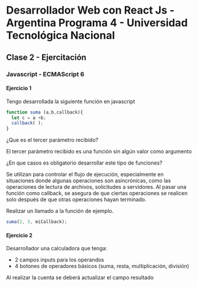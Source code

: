 # Desarrollador Web con React Js - Argentina Programa 4 - Universidad Tecnológica Nacional

## Clase 2 - Ejercitación

### Javascript - ECMAScript 6

#### Ejercicio 1

Tengo desarrollada la siguiente función en javascript

```javascript
function suma (a,b,callback){
  let c = a +b;
  callback( );
}
```

¿Que es el tercer parámetro recibido?

El tercer parámetro recibido es una función sin algún valor como argumento

¿En que casos es obligatorio desarrollar este tipo de funciones?

Se utilizan para controlar el flujo de ejecución, especialmente en situaciones donde algunas operaciones son asincrónicas, como las operaciones de lectura de archivos, solicitudes a servidores. Al pasar una función como callback, se asegura de que ciertas operaciones se realicen solo después de que otras operaciones hayan terminado.

Realizar un llamado a la función de ejemplo.

```javascript
suma(2, 3, miCallback);
```

#### Ejercicio 2

Desarrollador una calculadora que tenga:

+ 2 campos inputs para los operandos
+ 4 botones de operadores básicos (suma, resta, multiplicación, división)

Al realizar la cuenta se deberá actualizar el campo resultado
